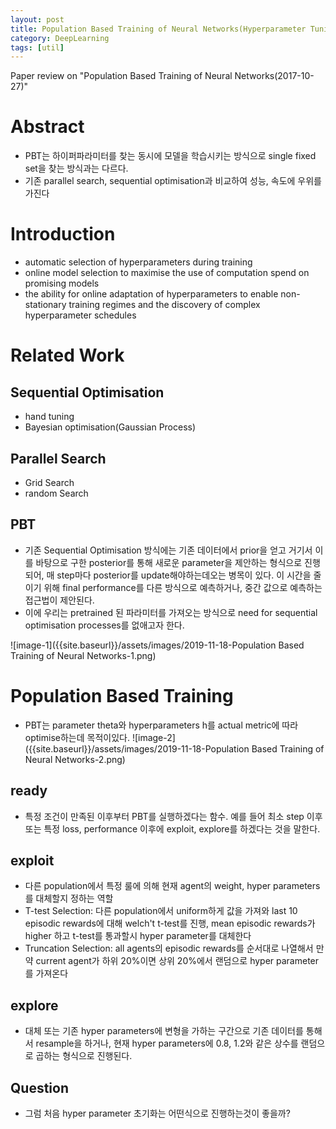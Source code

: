 ```yaml
---
layout: post
title: Population Based Training of Neural Networks(Hyperparameter Tuning)
category: DeepLearning
tags: [util]
---
```


Paper review on "Population Based Training of Neural Networks(2017-10-27)"

# Abstract
* PBT는 하이퍼파라미터를 찾는 동시에 모델을 학습시키는 방식으로 single fixed set을 찾는 방식과는 다르다.
* 기존 parallel search, sequential optimisation과 비교하여 성능, 속도에 우위를 가진다

# Introduction
* automatic selection of hyperparameters during training
* online model selection to maximise the use of computation spend on promising models
* the ability for online adaptation of hyperparameters to enable non-stationary training regimes and the discovery of complex hyperparameter schedules

# Related Work

## Sequential Optimisation
* hand tuning
* Bayesian optimisation(Gaussian Process)

## Parallel Search
* Grid Search
* random Search

## PBT
* 기존 Sequential Optimisation 방식에는 기존 데이터에서 prior을 얻고 거기서 이를 바탕으로 구한 posterior를 통해 새로운 parameter을 제안하는 형식으로 진행되어, 매 step마다 posterior를 update해야하는데오는 병목이 있다. 이 시간을 줄이기 위해 final performance를 다른 방식으로 예측하거나, 중간 값으로 예측하는 접근법이 제안된다.
* 이에 우리는 pretrained 된 파라미터를 가져오는 방식으로 need for sequential optimisation processes를 없애고자 한다.

![image-1]({{site.baseurl}}/assets/images/2019-11-18-Population Based Training of Neural Networks-1.png)
# Population Based Training
* PBT는 parameter theta와 hyperparameters h를 actual metric에 따라 optimise하는데 목적이있다.
![image-2]({{site.baseurl}}/assets/images/2019-11-18-Population Based Training of Neural Networks-2.png)
## ready
* 특정 조건이 만족된 이후부터 PBT를 실행하겠다는 함수. 예를 들어 최소 step 이후 또는 특정 loss, performance 이후에 exploit, explore를 하겠다는 것을 말한다.

## exploit
* 다른 population에서 특정 룰에 의해 현재 agent의 weight, hyper parameters를 대체할지 정하는 역할
* T-test Selection: 다른 population에서 uniform하게 값을 가져와 last 10 episodic rewards에 대해 welch't t-test를 진행, mean episodic rewards가 higher 하고 t-test를 통과할시 hyper parameter를 대체한다
* Truncation Selection: all agents의 episodic rewards를 순서대로 나열해서 만약 current agent가 하위 20%이면 상위 20%에서 랜덤으로 hyper parameter를 가져온다

## explore
* 대체 또는 기존 hyper parameters에 변형을 가하는 구간으로 기존 데이터를 통해서 resample을 하거나, 현재 hyper parameters에 0.8, 1.2와 같은 상수를 랜덤으로 곱하는 형식으로 진행된다.

## Question
* 그럼 처음 hyper parameter 초기화는 어떤식으로 진행하는것이 좋을까?